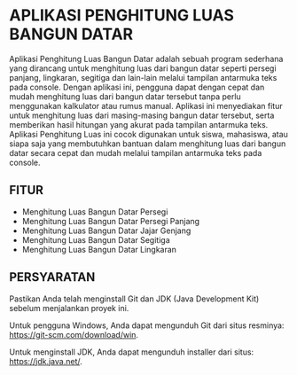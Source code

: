 # APLIKASI PENGHITUNG LUAS BANGUN DATAR #
Aplikasi Penghitung Luas Bangun Datar adalah sebuah program sederhana yang dirancang untuk menghitung luas dari bangun datar seperti persegi panjang, lingkaran, segitiga dan lain-lain melalui tampilan antarmuka teks pada console. Dengan aplikasi ini, pengguna dapat dengan cepat dan mudah menghitung luas dari bangun datar tersebut tanpa perlu menggunakan kalkulator atau rumus manual. Aplikasi ini menyediakan fitur untuk menghitung luas dari masing-masing bangun datar tersebut, serta memberikan hasil hitungan yang akurat pada tampilan antarmuka teks. Aplikasi Penghitung Luas ini cocok digunakan untuk siswa, mahasiswa, atau siapa saja yang membutuhkan bantuan dalam menghitung luas dari bangun datar secara cepat dan mudah melalui tampilan antarmuka teks pada console.

## FITUR ##
- Menghitung Luas Bangun Datar Persegi
- Menghitung Luas Bangun Datar Persegi Panjang
- Menghitung Luas Bangun Datar Jajar Genjang
- Menghitung Luas Bangun Datar Segitiga
- Menghitung Luas Bangun Datar Lingkaran

## PERSYARATAN ##
Pastikan Anda telah menginstall Git dan JDK (Java Development Kit) sebelum menjalankan proyek ini.

Untuk pengguna Windows, Anda dapat mengunduh Git dari situs resminya: https://git-scm.com/download/win.

Untuk menginstall JDK, Anda dapat mengunduh installer dari situs: https://jdk.java.net/.